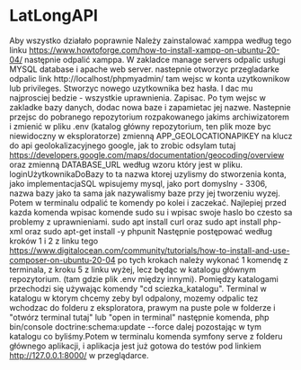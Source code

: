 # LatLongAPI
Aby wszystko działało poprawnie 
Należy zainstalować xamppa według tego linku
https://www.howtoforge.com/how-to-install-xampp-on-ubuntu-20-04/
następnie odpalić xamppa. W zakladce manage servers odpalic usługi MYSQL database i apache web server. nastepnie otworzyc przegladarke odpalic link
http://localhost/phpmyadmin/
tam wejsc w konta uzytkownikow lub privileges. Stworzyc nowego uzytkownika bez hasła. I dac mu najprosciej bedzie - wszystkie uprawnienia. Zapisac.
Po tym wejsc w zakladke bazy danych, dodac nowa baze i zapamietac jej nazwe.
Nastepnie przejsc do pobranego repozytorium rozpakowanego jakims archiwizatorem
i zmienić w pliku
.env (katalog główny repozytorium, ten plik moze byc niewidoczny w eksploratorze) zmienną APP_GEOLOCATIONAPIKEY na klucz do api geolokalizacyjnego google, jak to zrobic odsylam tutaj https://developers.google.com/maps/documentation/geocoding/overview 
      oraz zmienną DATABASE_URL według wzoru który jest w pliku. loginUżytkownikaDoBazy to ta nazwa ktorej uzylismy do stworzenia konta, jako implementacjaSQL wpisujemy mysql, jako port domyslny - 3306, nazwa bazy jako ta sama jak nazywalismy baze przy jej tworzeniu wyzej.
Potem w terminalu odpalić te komendy po kolei i zaczekać. Najlepiej przed kazda komenda wpisac komende sudo su i wpisac swoje haslo bo czesto sa problemy z uprawnieniami.
sudo apt install curl
oraz
sudo apt install php-xml
oraz 
sudo apt-get install -y phpunit
Następnie postępować według kroków 1 i 2 z linku tego
https://www.digitalocean.com/community/tutorials/how-to-install-and-use-composer-on-ubuntu-20-04
po tych krokach należy wykonać 1 komendę z terminala, z kroku 5 z linku wyżej, lecz będąc w katalogu głównym repozytorium. (tam gdzie plik .env między innymi).
Pomiędzy katalogami przechodzi się używając komendy "cd sciezka_katalogu".
Terminal w katalogu w ktorym chcemy zeby byl odpalony, mozemy odpalic tez wchodzac do folderu z eksploratora, prawym na puste pole w folderze i "otwórz terminal tutaj" lub "open in terminal"
następnie komenda, php bin/console doctrine:schema:update --force
dalej pozostając w tym katalogu co byliśmy.Potem w terminalu komenda symfony serve z folderu głównego aplikacji, i aplikacja jest już gotowa do testów pod linkiem
http://127.0.0.1:8000/ w przeglądarce.

